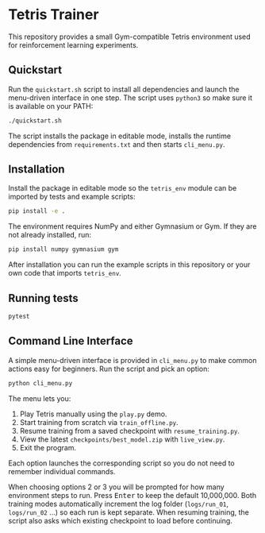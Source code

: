 # Tetris Trainer

This repository provides a small Gym-compatible Tetris environment used for reinforcement learning experiments.

## Quickstart

Run the `quickstart.sh` script to install all dependencies and launch the
menu-driven interface in one step. The script uses `python3` so make sure
it is available on your PATH:

```bash
./quickstart.sh
```

The script installs the package in editable mode, installs the runtime
dependencies from `requirements.txt` and then starts `cli_menu.py`.

## Installation

Install the package in editable mode so the `tetris_env` module can be imported by tests and example scripts:

```bash
pip install -e .
```

The environment requires NumPy and either Gymnasium or Gym. If they are not already installed, run:

```bash
pip install numpy gymnasium gym
```

After installation you can run the example scripts in this repository or your own code that imports `tetris_env`.

## Running tests

```bash
pytest
```

## Command Line Interface

A simple menu-driven interface is provided in `cli_menu.py` to make common
actions easy for beginners. Run the script and pick an option:

```bash
python cli_menu.py
```

The menu lets you:

1. Play Tetris manually using the `play.py` demo.
2. Start training from scratch via `train_offline.py`.
3. Resume training from a saved checkpoint with `resume_training.py`.
4. View the latest `checkpoints/best_model.zip` with `live_view.py`.
5. Exit the program.

Each option launches the corresponding script so you do not need to
remember individual commands.

When choosing options 2 or 3 you will be prompted for how many
environment steps to run. Press <kbd>Enter</kbd> to keep the default
10,000,000. Both training modes automatically increment the log folder
(``logs/run_01``, ``logs/run_02`` …) so each run is kept separate. When
resuming training, the script also asks which existing checkpoint to
load before continuing.
